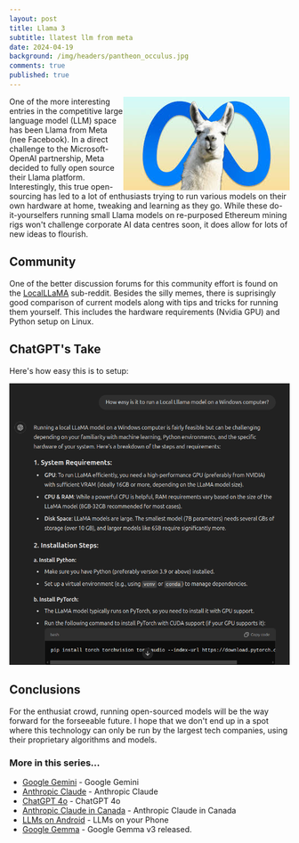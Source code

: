 ```yaml
---
layout: post
title: Llama 3
subtitle: llatest llm from meta
date: 2024-04-19
background: /img/headers/pantheon_occulus.jpg
comments: true
published: true
---
```


<img src="/img/posts/meta_llama.jpeg" class="img-fluid" style="float: right" />

One of the more interesting entries in the competitive large language model (LLM) space has been Llama from Meta (nee Facebook).  In a direct challenge to the Microsoft-OpenAI partnership, Meta decided to fully open source their Llama platform.  Interestingly, this true open-sourcing has led to a lot of enthusiasts trying to run various models on their own hardware at home, tweaking and learning as they go.  While these do-it-yourselfers running small Llama models on re-purposed Ethereum mining rigs won't challenge corporate AI data centres soon, it does allow for lots of new ideas to flourish.

## Community

One of the better discussion forums for this community effort is found on the [LocalLLaMA](https://www.reddit.com/r/LocalLLaMA/) sub-reddit. Besides the silly memes, there is suprisingly good comparison of current models along with tips and tricks for running them yourself.  This includes the hardware requirements (Nvidia GPU) and Python setup on Linux.

## ChatGPT's Take

Here's how easy this is to setup:

<img src="/img/posts/meta_llama_chatgpt.png" />

## Conclusions

For the enthusiat crowd, running open-sourced models will be the way forward for the forseeable future.  I hope that we don't end up in a spot where this technology can only be run by the largest tech companies, using their proprietary algorithms and models.

### More in this series...
* [Google Gemini](/2024/02/16/google-gemini) - Google Gemini
* [Anthropic Claude](/2024/03/04/anthropic-claude) - Anthropic Claude
* [ChatGPT 4o](/2024/05/21/chatgpt-4o) - ChatGPT 4o
* [Anthropic Claude in Canada](/2024/06/05/anthropic-claude-canada) - Anthropic Claude in Canada
* [LLMs on Android](/2024/07/18/llms-on-android) - LLMs on your Phone
* [Google Gemma](/2025/03/12/google-gemma3) - Google Gemma v3 released.